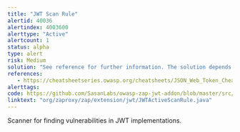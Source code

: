 ```yaml
---
title: "JWT Scan Rule"
alertid: 40036
alertindex: 4003600
alerttype: "Active"
alertcount: 1
status: alpha
type: alert
risk: Medium
solution: "See reference for further information. The solution depends on implementation details"
references:
   - https://cheatsheetseries.owasp.org/cheatsheets/JSON_Web_Token_Cheat_Sheet_for_Java.html
alerttags: 
code: https://github.com/SasanLabs/owasp-zap-jwt-addon/blob/master/src/main/java/org/zaproxy/zap/extension/jwt/JWTActiveScanRule.java
linktext: "org/zaproxy/zap/extension/jwt/JWTActiveScanRule.java"
---
```

Scanner for finding vulnerabilities in JWT implementations.
